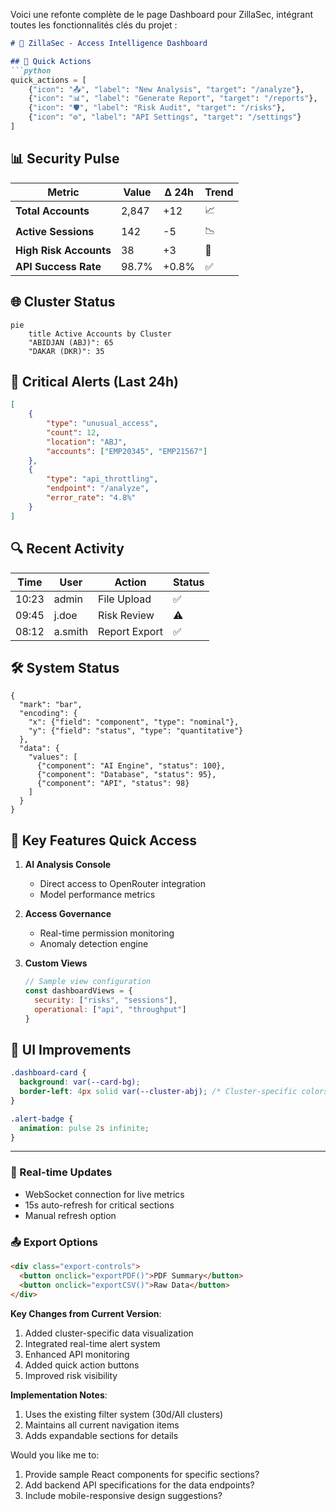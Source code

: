 Voici une refonte complète de le page Dashboard pour ZillaSec, intégrant toutes les fonctionnalités clés du projet :

```markdown
# 🔐 ZillaSec - Access Intelligence Dashboard

## 🎯 Quick Actions
```python
quick_actions = [
    {"icon": "📤", "label": "New Analysis", "target": "/analyze"},
    {"icon": "📊", "label": "Generate Report", "target": "/reports"},
    {"icon": "🛡️", "label": "Risk Audit", "target": "/risks"},
    {"icon": "⚙️", "label": "API Settings", "target": "/settings"}
]
```

## 📊 Security Pulse
| Metric | Value | Δ 24h | Trend |
|--------|-------|-------|-------|
| **Total Accounts** | 2,847 | +12 | 📈 |
| **Active Sessions** | 142 | -5 | 📉 |
| **High Risk Accounts** | 38 | +3 | 🔴 |
| **API Success Rate** | 98.7% | +0.8% | ✅ |

## 🌐 Cluster Status
```mermaid
pie
    title Active Accounts by Cluster
    "ABIDJAN (ABJ)": 65
    "DAKAR (DKR)": 35
```

## 🚨 Critical Alerts (Last 24h)
```json
[
    {
        "type": "unusual_access",
        "count": 12,
        "location": "ABJ",
        "accounts": ["EMP20345", "EMP21567"]
    },
    {
        "type": "api_throttling",
        "endpoint": "/analyze",
        "error_rate": "4.8%"
    }
]
```

## 🔍 Recent Activity
| Time | User | Action | Status |
|------|------|--------|--------|
| 10:23 | admin | File Upload | ✅ |
| 09:45 | j.doe | Risk Review | ⚠️ |
| 08:12 | a.smith | Report Export | ✅ |

## 🛠️ System Status
```vega-lite
{
  "mark": "bar",
  "encoding": {
    "x": {"field": "component", "type": "nominal"},
    "y": {"field": "status", "type": "quantitative"}
  },
  "data": {
    "values": [
      {"component": "AI Engine", "status": 100},
      {"component": "Database", "status": 95},
      {"component": "API", "status": 98}
    ]
  }
}
```

## 📌 Key Features Quick Access
1. **AI Analysis Console**  
   - Direct access to OpenRouter integration
   - Model performance metrics

2. **Access Governance**  
   - Real-time permission monitoring
   - Anomaly detection engine

3. **Custom Views**  
   ```javascript
   // Sample view configuration
   const dashboardViews = {
     security: ["risks", "sessions"],
     operational: ["api", "throughput"]
   }
   ```

## 🎨 UI Improvements
```css
.dashboard-card {
  background: var(--card-bg);
  border-left: 4px solid var(--cluster-abj); /* Cluster-specific colors */
}

.alert-badge {
  animation: pulse 2s infinite;
}
```

---

### 🔄 Real-time Updates
- WebSocket connection for live metrics
- 15s auto-refresh for critical sections
- Manual refresh option

### 📤 Export Options
```html
<div class="export-controls">
  <button onclick="exportPDF()">PDF Summary</button>
  <button onclick="exportCSV()">Raw Data</button>
</div>
```

**Key Changes from Current Version**:
1. Added cluster-specific data visualization
2. Integrated real-time alert system
3. Enhanced API monitoring
4. Added quick action buttons
5. Improved risk visibility

**Implementation Notes**:
1. Uses the existing filter system (30d/All clusters)
2. Maintains all current navigation items
3. Adds expandable sections for details

Would you like me to:
1. Provide sample React components for specific sections?
2. Add backend API specifications for the data endpoints?
3. Include mobile-responsive design suggestions?
